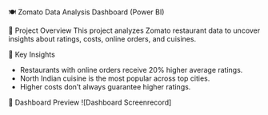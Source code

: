 🍽️ Zomato Data Analysis Dashboard (Power BI)

📌 Project Overview
This project analyzes Zomato restaurant data to uncover insights about ratings, costs, online orders, and cuisines.

🔑 Key Insights
- Restaurants with online orders receive 20% higher average ratings.  
- North Indian cuisine is the most popular across top cities.  
- Higher costs don’t always guarantee higher ratings.  


📸 Dashboard Preview
![Dashboard Screenrecord]
